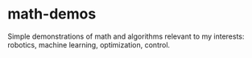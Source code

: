# math-demos
Simple demonstrations of math and algorithms relevant to my interests:
robotics, machine learning, optimization, control.
